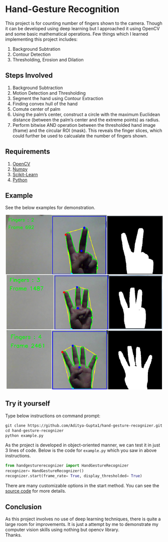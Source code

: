 # Hand-Gesture Recognition

This project is for counting number of fingers shown to the camera. Though it can be developed using deep learning but I approached it using OpenCV and some basic mathematical operations. Few things which I learned implementing this project includes:
1. Background Subtration
2. Contour Detection
3. Thresholding, Erosion and Dilation

## Steps Involved

1. Background Subtraction
2. Motion Detection and Thresholding
3. Segment the hand using Contour Extraction
4. Finding convex hull of the hand
5. Comute center of palm
6. Using the palm’s center, construct a circle with the maximum Euclidean distance (between the palm’s center and the extreme points) as radius.
7. Perform bitwise AND operation between the thresholded hand image (frame) and the circular ROI (mask). This reveals the finger slices, which could further be used to calcualate the number of fingers shown.

## Requirements

1. [OpenCV](https://pypi.org/project/opencv-python/)
2. [Numpy](https://pypi.org/project/numpy/)
3. [Scikit-Learn](https://pypi.org/project/scikit-learn/)
4. [Python](https://www.python.org/downloads/)

## Example

See the below examples for demonstration.

<img src= '2.png'></img>

## Try it yourself

Type below instructions on command prompt:
```
git clone https://github.com/Aditya-Gupta1/hand-gesture-recognizer.git
cd hand-gesture-recognizer
python example.py
```
As the project is developed in object-oriented manner, we can test it in just 3 lines of code. Below is the code for `example.py` which you saw in above instructions.
```python
from handgesturerecognizer import HandGestureRecognizer
recognizer= HandGestureRecognizer()
recognizer.start(frame_rate= True, display_thresholded= True)
```
There are many customizable options in the start method. You can see the [source code](https://github.com/Aditya-Gupta1/hand-gesture-recognizer/blob/master/handgesturerecognizer.py) for more details.

## Conclusion

As this project involves no use of deep learning techniques, there is quite a large room for improvements. It is just a attempt by me to demonstrate my computer vision skills using nothing but opencv library.<br>
Thanks.